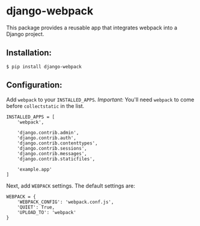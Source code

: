 # django-webpack

This package provides a reusable app that integrates webpack into a Django project.

## Installation:

    $ pip install django-webpack

## Configuration:

Add `webpack` to your `INSTALLED_APPS`. *Important:* You'll need `webpack` to come before `collectstatic` in the list.

    INSTALLED_APPS = [
        'webpack',

        'django.contrib.admin',
        'django.contrib.auth',
        'django.contrib.contenttypes',
        'django.contrib.sessions',
        'django.contrib.messages',
        'django.contrib.staticfiles',

        'example.app'
    ]

Next, add `WEBPACK` settings. The default settings are:

    WEBPACK = {
        'WEBPACK_CONFIG': 'webpack.conf.js',
        'QUIET': True,
        'UPLOAD_TO': 'webpack'
    }
